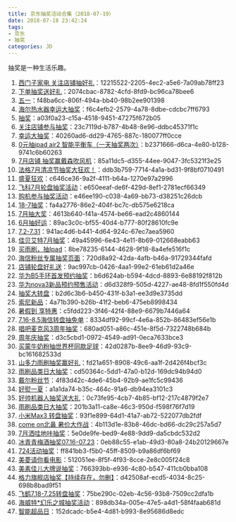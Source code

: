 ```yaml
---
title: 京东抽奖活动合集（2018-07-19）
date: 2018-07-18 23:42:24
tags:
- 京东
- 抽奖
categories: JD
---
```

抽奖是一种生活乐趣。
<!--more-->
1. [西门子家电   关注店铺抽好礼](https://sale.jd.com/act/WqFkmJcIODt1oEs.html)：12215522-2205-4ec2-a5e6-7a09ab78ff23
2. [下单抽奖送好礼](https://sale.jd.com/act/CNG3trYx27yEX.html)：2074cbac-8782-4cfd-8fd9-bc96ca78bee6
3. [五一](https://sale.jd.com/act/N4gL8sZJXe.html)：f48ba6cc-806f-494a-bb40-98b2ee901398
4. [海尔热水器幸运大抽奖](https://sale.jd.com/act/EqpzZe0y8sJa.html)：f6c4efb2-2579-4a78-8dbe-cdcbc7ff6793
5. [抽奖](https://sale.jd.com/act/dtToP3gx7OCBKD.html)：a03f0a23-c15a-4518-9451-47275f672b05
6. [关注店铺参与抽奖](https://sale.jd.com/act/5lG3Q08xqdUEZL2.html)：23c7119d-b787-4b48-8e96-ddbc45371f1c
7. [幸运大抽奖](https://sale.jd.com/act/0wnO3RyV7Ua14A.html)：40260ad6-dd29-4765-887c-180077ff0cce
8. [0元抽ipad air2 智能平衡车（一天抽奖两次）](https://sale.jd.com/act/O1QBMSd2KTEHzhmf.html)：b2371666-d6ca-4e80-b128-9741c6b60263
9. [7月店铺 抽奖赢戴森吹风机](https://sale.jd.com/act/04IQKT1aivoL5bR.html)：85a11dc5-d355-44ee-9047-3fc5321f3e25
10. [法格7月清凉节抽奖大狂欢！](https://sale.jd.com/act/7chvfJ3XKNFxMTL.html)：ddb3b759-7714-4a1a-bd31-9f8bf0710491
11. [盛夏狂欢](https://sale.jd.com/act/sNEMSTbRC2.html)：c646ce36-9a2f-4111-b64a-1270e97a2996
12. [飞科7月轮盘抽奖活动](https://sale.jd.com/act/qgGRd2iNp5MfZb.html)：e650eeaf-de6f-429d-8ef1-2781ecf66349
13. [购机参与抽奖活动](https://sale.jd.com/act/iFCghmnWEH01.html)：e46ee190-c038-4a69-bb73-d38251c26dcb
14. [18-7抽奖](https://sale.jd.com/act/uzYr0eWdgPSs2vo.html)：fa4a2776-86e2-404f-bc7c-db575e6218ca
15. [7月抽大奖](https://sale.jd.com/act/Ofzk8FVbXa.html)：4613b640-f41a-4574-be66-ead2c4860144
16. [6月抽好运](https://sale.jd.com/act/oMeBjgbZqW.html)：89ac3c0c-bf55-40d4-b777-80f28610fc9e
17. [7.2-7.31](https://sale.jd.com/act/Tmo68eDKfEu.html)：941ac4d6-b441-4d64-924c-67ec7aea5960
18. [佳贝艾特7月抽奖](https://sale.jd.com/act/KxyLPzScgJo.html)：49a45996-6e43-4e11-8b69-012668eabb63
19. [买雨刷，抽Ipad](https://sale.jd.com/act/svlrndtxmo416.html)：8be78235-6144-4628-9f18-8a4efe516f1c
20. [海信粉丝专属抽奖页面](https://sale.jd.com/act/4toMzG5jeX2CZwuv.html)：720d8a92-42da-4afb-b46a-91729344fafd
21. [店铺轮盘好礼送](https://sale.jd.com/act/PF3wtQqluDfS5gEy.html)：9ac997cb-0426-4aa1-99e2-61eb61d2a46e
22. [华为B5手环首发预约抽奖](https://sale.jd.com/act/P5jlVEykUmuLefCa.html)：b6d624ab-b594-4dcd-8893-6e88192f812b
23. [华为nova3新品预约预售活动](https://sale.jd.com/act/DhKrOjXnFcGL.html)：d6d328f9-505d-4227-ae48-8fd1f550fd4d
24. [抽奖大转盘](https://sale.jd.com/act/1MjAVBXrhR7e.html)：b2d6c3b6-b450-431f-b3a1-ee3d9e3735dd
25. [索尼新品](https://sale.jd.com/act/76laPe14hsiXWUgE.html)：4a71b390-b26b-41f2-beb6-475eb8998434
26. [暑假到 享特惠](https://sale.jd.com/act/cotCdZvVH6DXP.html)：c5fdd223-3f46-42f4-88e9-6679b7446a64
27. [7.16-8.5海信转盘抽免单](https://sale.jd.com/act/PREzgwreDpq4Jxs8.html)：8334df92-99cf-4e6a-852b-86483ef56e1b
28. [唱吧麦克风3周年抽奖](https://sale.jd.com/act/TSNf605Prom83FZR.html)：680ad051-a86c-451e-8f5d-7322748b684b
29. [周年庆抽奖](https://sale.jd.com/act/nLB7SAyxgbTK5.html)：d3c5cbd1-0972-4549-ad91-0eca7633bce3
30. [买蒙牛奶粉抽世界杯同款足球](https://sale.jd.com/act/UGbprCcw0m.html)：42d0287b-8ee9-46d9-93c9-bc161682533d
31. [山多力雨刷抽奖赢好礼](https://sale.jd.com/act/0MtBy1TDcFonWl.html)：fd21a651-8908-49c6-aa1f-2d426f4bcf3c
32. [雨刷品类日大抽奖](https://sale.jd.com/act/5I8Ose3VhjZSJn.html)：cd50364c-5dd1-47a0-b12d-169dc94b94d0
33. [戴尔粉丝节](https://sale.jd.com/act/HheCM3kDE4zUqIPO.html)：4f83d42c-4de6-45b4-92b9-ae1fc5c99436
34. [好熨一夏](https://sale.jd.com/act/AZoct2q1BOhTU.html)：a1a1da74-b35c-464c-91a6-db94ea3101c3
35. [好帅机器人抽奖送大礼](https://sale.jd.com/act/qzYfAxVibg6m.html)：0c73fe95-4cb7-4b85-bf12-217c4879f2e7
36. [雨刷品类日大抽奖](https://sale.jd.com/act/5I8Ose3VhjZSJn.html)：201b3a11-ca8e-46c3-950d-f598f76f7d19
37. [小米Max3 转盘抽奖](https://sale.jd.com/act/BClHxZN1mRrb5P.html)：93f1e899-64d1-41a7-ab72-522077db2fdf
38. [come on北鼻 暑价大作战](https://sale.jd.com/act/SYxlPWyIdfo.html)：4b113d1e-83b8-46dc-bd66-dc29c257a5d7
39. [7月洒哇地咔抽奖](https://sale.jd.com/act/Jr8RBIC04oxNK.html)：5e0de9fe-bed9-4e88-9dd9-da5cbdc532d2
40. [冰青青梅酒抽奖07.16-07.23](https://sale.jd.com/act/GNsI2WwlnmPE.html)：0eb88c55-e1ab-49d3-80a8-24b20129667e
41. [724活动抽奖](https://sale.jd.com/act/JOzoIM6XGsE4i.html)：ff841bb3-f5b0-45ff-8509-b9a86df6bf69
42. [美菱请你看电影](https://sale.jd.com/act/jqVPKEIg4p3ziXn.html)：512051ee-8f5f-4f93-8cce-2e8c005f24c8
43. [美素佳儿大牌说抽奖](https://sale.jd.com/act/vhJOrkWsI2FR.html)：766393bb-e936-4c80-b547-411cb0bba108
44. [格力旗舰店抽奖【持续存在，勿删】](https://sale.jd.com/act/sxY35ojWkC.html)：d42508af-ecd5-4034-8c25-698b8bad9f51
45. [飞鹤7.18-7.25转盘抽奖](https://sale.jd.com/act/5CbJ0yLUhFs.html)：75be290c-02eb-4c56-93b8-7509cc2dfa1b
46. [海威特*幻乐之城抽奖活动](https://sale.jd.com/act/NrmetHp2Fi4L.html)：898db34a-005e-47e5-a4d1-58f4faab681d
47. [智能超品日](https://sale.jd.com/act/ZJIsGx4qoWXH.html)：152dcadc-b5e4-4d81-b993-8e95686d8edc
